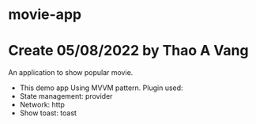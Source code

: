 # movie-app
# Create 05/08/2022 by Thao A Vang

An application to show popular movie.

- This demo app Using MVVM pattern.
Plugin used:
- State management: provider
- Network: http
- Show toast: toast
